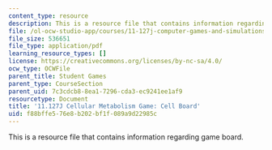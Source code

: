 ```yaml
---
content_type: resource
description: This is a resource file that contains information regarding game board.
file: /ol-ocw-studio-app/courses/11-127j-computer-games-and-simulations-for-education-and-exploration-spring-2015/f88bffe576e8b202bf1f089a9d22985c_MIT11_127JS15_DC_board.pdf
file_size: 536651
file_type: application/pdf
learning_resource_types: []
license: https://creativecommons.org/licenses/by-nc-sa/4.0/
ocw_type: OCWFile
parent_title: Student Games
parent_type: CourseSection
parent_uid: 7c3cdcb8-8ea1-7296-cda3-ec9241ee1af9
resourcetype: Document
title: '11.127J Cellular Metabolism Game: Cell Board'
uid: f88bffe5-76e8-b202-bf1f-089a9d22985c
---
```

This is a resource file that contains information regarding game board.